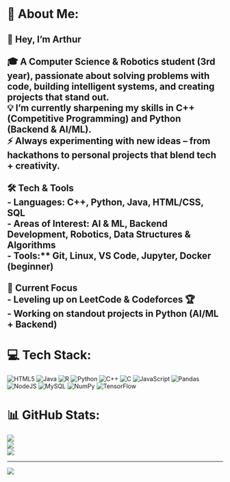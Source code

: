 # 💫 About Me:
## 👋 Hey, I’m Arthur<br><br>🎓 A Computer Science & Robotics student (3rd year), passionate about solving problems with code, building intelligent systems, and creating projects that stand out.  <br>💡 I’m currently sharpening my skills in  C++ (Competitive Programming) and Python (Backend & AI/ML).  <br>⚡ Always experimenting with new ideas – from hackathons to personal projects that blend tech + creativity.  <br><br> 🛠 Tech & Tools<br>- Languages: C++, Python, Java, HTML/CSS, SQL  <br>- Areas of Interest: AI & ML, Backend Development, Robotics, Data Structures & Algorithms  <br>- Tools:** Git, Linux, VS Code, Jupyter, Docker (beginner)  <br><br> 📌 Current Focus<br>- Leveling up on **LeetCode & Codeforces** 🏆  <br>- Working on standout projects in Python (AI/ML + Backend)


# 💻 Tech Stack:
![HTML5](https://img.shields.io/badge/html5-%23E34F26.svg?style=flat&logo=html5&logoColor=white) ![Java](https://img.shields.io/badge/java-%23ED8B00.svg?style=flat&logo=openjdk&logoColor=white) ![R](https://img.shields.io/badge/r-%23276DC3.svg?style=flat&logo=r&logoColor=white) ![Python](https://img.shields.io/badge/python-3670A0?style=flat&logo=python&logoColor=ffdd54) ![C++](https://img.shields.io/badge/c++-%2300599C.svg?style=flat&logo=c%2B%2B&logoColor=white) ![C](https://img.shields.io/badge/c-%2300599C.svg?style=flat&logo=c&logoColor=white) ![JavaScript](https://img.shields.io/badge/javascript-%23323330.svg?style=flat&logo=javascript&logoColor=%23F7DF1E) ![Pandas](https://img.shields.io/badge/pandas-%23150458.svg?style=flat&logo=pandas&logoColor=white) ![NodeJS](https://img.shields.io/badge/node.js-6DA55F?style=flat&logo=node.js&logoColor=white) ![MySQL](https://img.shields.io/badge/mysql-4479A1.svg?style=flat&logo=mysql&logoColor=white) ![NumPy](https://img.shields.io/badge/numpy-%23013243.svg?style=flat&logo=numpy&logoColor=white) ![TensorFlow](https://img.shields.io/badge/TensorFlow-%23FF6F00.svg?style=flat&logo=TensorFlow&logoColor=white)
# 📊 GitHub Stats:
![](https://github-readme-stats.vercel.app/api?username=ARTHUR30s&theme=transparent&hide_border=true&include_all_commits=false&count_private=false)<br/>
![](https://nirzak-streak-stats.vercel.app/?user=ARTHUR30s&theme=transparent&hide_border=true)<br/>
![](https://github-readme-stats.vercel.app/api/top-langs/?username=ARTHUR30s&theme=transparent&hide_border=true&include_all_commits=false&count_private=false&layout=compact)

---
[![](https://visitcount.itsvg.in/api?id=ARTHUR30s&icon=0&color=0)](https://visitcount.itsvg.in)

<!-- Proudly created with GPRM ( https://gprm.itsvg.in ) -->

